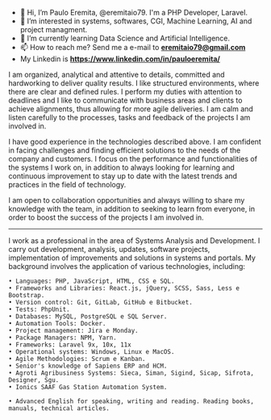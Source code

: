 - 👋 Hi, I’m Paulo Eremita, @eremitaio79. I'm a PHP Developer, Laravel. 
- 👀 I’m interested in systems, softwares, CGI, Machine Learning, AI and project managment.
- 🌱 I’m currently learning Data Science and Artificial Intelligence.
- 📫 How to reach me? Send me a e-mail to <strong>eremitaio79@gmail.com</strong>
- My Linkedin is <strong>https://www.linkedin.com/in/pauloeremita/</strong>

I am organized, analytical and attentive to details, committed and hardworking to deliver quality results. I like structured environments, where there are clear and defined rules. I perform my duties with attention to deadlines and I like to communicate with business areas and clients to achieve alignments, thus allowing for more agile deliveries. I am calm and listen carefully to the processes, tasks and feedback of the projects I am involved in.

I have good experience in the technologies described above. I am confident in facing challenges and finding efficient solutions to the needs of the company and customers. I focus on the performance and functionalities of the systems I work on, in addition to always looking for learning and continuous improvement to stay up to date with the latest trends and practices in the field of technology.

I am open to collaboration opportunities and always willing to share my knowledge with the team, in addition to seeking to learn from everyone, in order to boost the success of the projects I am involved in.

---

I work as a professional in the area of Systems Analysis and Development. I carry out development, analysis, updates, software projects, implementation of improvements and solutions in systems and portals. My background involves the application of various technologies, including:

    • Languages: PHP, JavaScript, HTML, CSS e SQL.
    • Frameworks and Libraries: React.js, jQuery, SCSS, Sass, Less e Bootstrap.
    • Version control: Git, GitLab, GitHub e Bitbucket.
    • Tests: PhpUnit.
    • Databases: MySQL, PostgreSQL e SQL Server.
    • Automation Tools: Docker.
    • Project management: Jira e Monday.
    • Package Managers: NPM, Yarn.
    • Frameworks: Laravel 9x, 10x, 11x
    • Operational systems: Windows, Linux e MacOS.
    • Agile Methodologies: Scrum e Kanban.
    • Senior's knowledge of Sapiens ERP and HCM.
    • Agroti Agribusiness Systems: Sieca, Siman, Sigind, Sicap, Sifrota, Designer, Sgu.
    • Ionics SAAF Gas Station Automation System.

    • Advanced English for speaking, writing and reading. Reading books, manuals, technical articles.

<!---
eremitaio79/eremitaio79 is a ✨ special ✨ repository because its `README.md` (this file) appears on your GitHub profile.
You can click the Preview link to take a look at your changes.
--->
